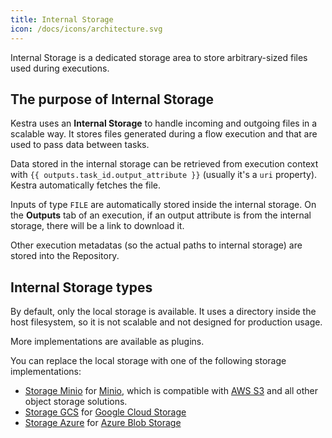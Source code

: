 ```yaml
---
title: Internal Storage
icon: /docs/icons/architecture.svg
---
```


Internal Storage is a dedicated storage area to store arbitrary-sized files used during executions.

## The purpose of Internal Storage

Kestra uses an **Internal Storage** to handle incoming and outgoing files in a scalable way. It stores files generated during a flow execution and that are used to pass data between tasks.

Data stored in the internal storage can be retrieved from execution context with `{{ outputs.task_id.output_attribute }}` (usually it's a `uri` property). Kestra automatically fetches the file.

Inputs of type `FILE` are automatically stored inside the internal storage. 
On the **Outputs** tab of an execution, if an output attribute is from the internal storage, there will be a link to download it.


Other execution metadatas (so the actual paths to internal storage) are stored into the Repository.


## Internal Storage types

By default, only the local storage is available. It uses a directory inside the host filesystem, so it is not scalable and not designed for production usage.

More implementations are available as plugins.

You can replace the local storage with one of the following storage implementations:
- [Storage Minio](https://github.com/kestra-io/storage-minio) for [Minio](https://min.io/), which is compatible with [AWS S3](https://aws.amazon.com/s3/) and all other object storage solutions.
- [Storage GCS](https://github.com/kestra-io/storage-gcs) for [Google Cloud Storage](https://cloud.google.com/storage)
- [Storage Azure](https://github.com/kestra-io/storage-azure) for [Azure Blob Storage](https://azure.microsoft.com/en-us/services/storage/blobs/)
